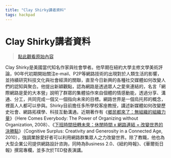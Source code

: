 ```yaml
---
title: "Clay Shirky講者資料"
tags: hackpad
---
```


# Clay Shirky講者資料

> [點此觀看原始內容](https://g0v.hackpad.tw/qPQA2Zq94TQ)



Clay Shirky是美國當代知名作家與社會學者。他早期在紐約大學主修文學美術評論，90年代初期開始關注e-mail、P2P等網路技術的出現對於人類生活的影響，並持續研究科技文化與社會經濟的關聯，直至今日新興的各種社交媒體如何改變人們的認知與聚合。他提出新穎觀點，認為網路是透過眾人之愛來連結的，名言「網際網路是愛的大本營」說明了群眾的集體協作來自個體的情感動能，透過分享、溝通、分工，共同完成一個又一個指向未來的目標。網路世界是一個烏托邦的概念，裡面人人都可以參與。Shirky目前擔任多所學校客座教授，講述新媒體如何改變歷史社會、網路拓樸學、科技互動溝通。近期著作有《[鄉民都來了：無組織的組織力量](http://search.books.com.tw/exep/prod_search_redir.php?key=Clay+Shirky&area=mid&item=0010523001&page=1&idx=2&cat=001)》（Here Comes Everybody: The Power of Organizing without Organization, 2008）、《[下班時間扭轉未來：休閒時間 x 網路連結 = 改變世界的決勝點](http://search.books.com.tw/exep/prod_search_redir.php?key=Clay+Shirky&area=mid&item=0010516764&page=1&idx=1&cat=001)》（Cognitive Surplus: Creativity and Generosity in a Connected Age, 2010），強調業餘愛好者可以利用網路群集眾人之力改變世界。除了教職，他也為大型企業公司提供網路設計咨詢，同時為Business 2.0、《紐約時報》、《華爾街日報》撰寫專欄，並多次於TED發表演講。



